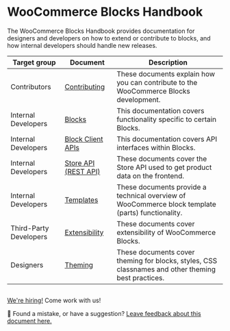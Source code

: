 # WooCommerce Blocks Handbook

The WooCommerce Blocks Handbook provides documentation for designers and developers on how to extend or contribute to blocks, and how internal developers should handle new releases.

| Target group           | Document                                            | Description                                                                                        |
| ---------------------- | --------------------------------------------------- | -------------------------------------------------------------------------------------------------- |
| Contributors           | [Contributing](contributors/contributing/README.md) | These documents explain how you can contribute to the WooCommerce Blocks development.              |
| Internal Developers    | [Blocks](blocks/README.md)                          | This documentation covers functionality specific to certain Blocks.                                |
| Internal Developers    | [Block Client APIs](block-client-apis/README.md)    | This documentation covers API interfaces within Blocks.                                            |
| Internal Developers    | [Store API (REST API)](../src/StoreApi/README.md)   | These documents cover the Store API used to get product data on the frontend.                      |
| Internal Developers    | [Templates](templates/README.md)                    | These documents provide a technical overview of WooCommerce block template (parts) functionality.  |
| Third-Party Developers | [Extensibility](extensibility/README.md)            | These documents cover extensibility of WooCommerce Blocks.                                         |
| Designers              | [Theming](theming/README.md)                        | These documents cover theming for blocks, styles, CSS classnames and other theming best practices. |

## <!-- FEEDBACK -->

[We're hiring!](https://woocommerce.com/careers/) Come work with us!

🐞 Found a mistake, or have a suggestion? [Leave feedback about this document here.](https://github.com/woocommerce/woocommerce-gutenberg-products-block/issues/new?assignees=&labels=type%3A+documentation&template=--doc-feedback.md&title=Feedback%20on%20./docs/readme.md)

<!-- /FEEDBACK -->
